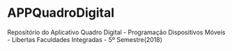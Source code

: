 # APPQuadroDigital
Repositório do Aplicativo Quadro Digital - Programação Dispositivos Móveis - Libertas Faculdades Integradas - 5º Semestre(2018)
